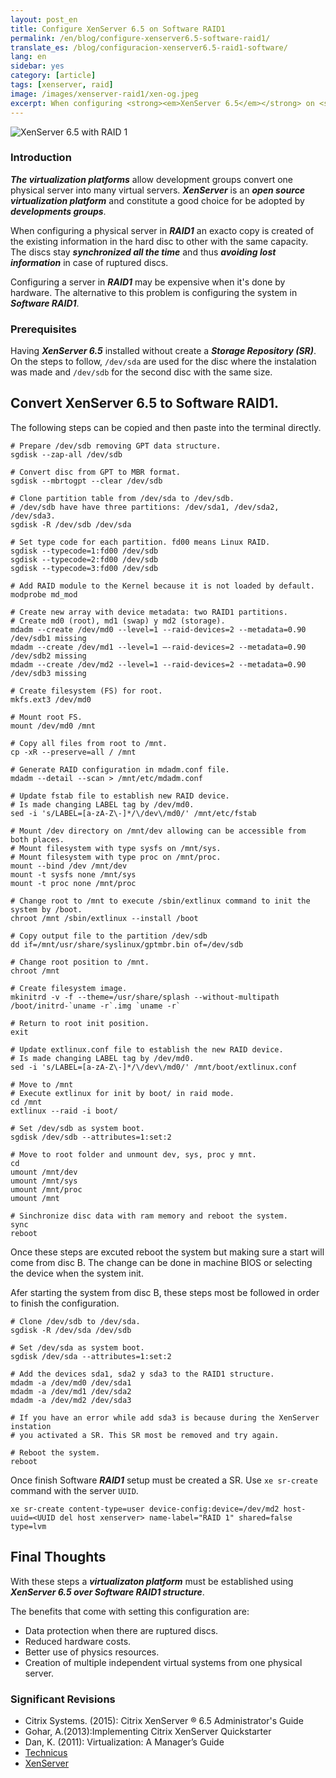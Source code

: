```yaml
---
layout: post_en
title: Configure XenServer 6.5 on Software RAID1
permalink: /en/blog/configure-xenserver6.5-software-raid1/
translate_es: /blog/configuracion-xenserver6.5-raid1-software/
lang: en
sidebar: yes
category: [article]
tags: [xenserver, raid]
image: /images/xenserver-raid1/xen-og.jpeg
excerpt: When configuring <strong><em>XenServer 6.5</em></strong> on <strong><em>Software RAID1</em></strong>, a <strong><em>virtualization platform</em></strong> is incorporated without depending on hardware and thus <strong><em>avoiding lost data</em></strong> by ruptured discs.
---
```


<img src="{{ site.baseurl }}/images/xenserver-raid1/banner.png" title="XenServer 6.5 with RAID 1" name="XenServer 6.5 with RAID 1" />

### Introduction

**_The virtualization platforms_** allow development groups convert one physical server into many virtual servers. **_XenServer_** is an **_open source virtualization platform_** and constitute a good choice for be adopted by **_developments groups_**.

When configuring a physical server in **_RAID1_** an exacto copy is created of the existing information in the hard disc to other with the same capacity. The discs stay **_synchronized all the time_** and thus **_avoiding lost information_** in case of ruptured discs.

Configuring a server in **_RAID1_** may be expensive when it's done by hardware. The alternative to this problem is configuring the system in **_Software RAID1_**.

### Prerequisites
Having **_XenServer 6.5_** installed without create a **_Storage Repository (SR)_**. On the steps to follow, `/dev/sda` are used for the disc where the instalation was made and `/dev/sdb` for the second disc with the same size.

## Convert XenServer 6.5 to Software RAID1.

The following steps can be copied and then paste into the terminal directly.

```
# Prepare /dev/sdb removing GPT data structure.
sgdisk --zap-all /dev/sdb

# Convert disc from GPT to MBR format.
sgdisk --mbrtogpt --clear /dev/sdb

# Clone partition table from /dev/sda to /dev/sdb. 
# /dev/sdb have have three partitions: /dev/sda1, /dev/sda2, /dev/sda3.
sgdisk -R /dev/sdb /dev/sda

# Set type code for each partition. fd00 means Linux RAID.
sgdisk --typecode=1:fd00 /dev/sdb
sgdisk --typecode=2:fd00 /dev/sdb
sgdisk --typecode=3:fd00 /dev/sdb

# Add RAID module to the Kernel because it is not loaded by default.
modprobe md_mod

# Create new array with device metadata: two RAID1 partitions.
# Create md0 (root), md1 (swap) y md2 (storage).
mdadm --create /dev/md0 --level=1 --raid-devices=2 --metadata=0.90 /dev/sdb1 missing
mdadm --create /dev/md1 --level=1 –-raid-devices=2 --metadata=0.90 /dev/sdb2 missing
mdadm --create /dev/md2 --level=1 --raid-devices=2 --metadata=0.90 /dev/sdb3 missing

# Create filesystem (FS) for root.
mkfs.ext3 /dev/md0

# Mount root FS.
mount /dev/md0 /mnt

# Copy all files from root to /mnt.
cp -xR --preserve=all / /mnt

# Generate RAID configuration in mdadm.conf file.
mdadm --detail --scan > /mnt/etc/mdadm.conf

# Update fstab file to establish new RAID device.
# Is made changing LABEL tag by /dev/md0.
sed -i 's/LABEL=[a-zA-Z\-]*/\/dev\/md0/' /mnt/etc/fstab

# Mount /dev directory on /mnt/dev allowing can be accessible from both places.
# Mount filesystem with type sysfs on /mnt/sys.
# Mount filesystem with type proc on /mnt/proc.
mount --bind /dev /mnt/dev
mount -t sysfs none /mnt/sys
mount -t proc none /mnt/proc

# Change root to /mnt to execute /sbin/extlinux command to init the system by /boot.
chroot /mnt /sbin/extlinux --install /boot

# Copy output file to the partition /dev/sdb
dd if=/mnt/usr/share/syslinux/gptmbr.bin of=/dev/sdb

# Change root position to /mnt.
chroot /mnt

# Create filesystem image.
mkinitrd -v -f --theme=/usr/share/splash --without-multipath /boot/initrd-`uname -r`.img `uname -r`

# Return to root init position.
exit

# Update extlinux.conf file to establish the new RAID device.
# Is made changing LABEL tag by /dev/md0.
sed -i 's/LABEL=[a-zA-Z\-]*/\/dev\/md0/' /mnt/boot/extlinux.conf

# Move to /mnt
# Execute extlinux for init by boot/ in raid mode.
cd /mnt
extlinux --raid -i boot/

# Set /dev/sdb as system boot.
sgdisk /dev/sdb --attributes=1:set:2

# Move to root folder and unmount dev, sys, proc y mnt.
cd
umount /mnt/dev
umount /mnt/sys
umount /mnt/proc
umount /mnt

# Sinchronize disc data with ram memory and reboot the system.
sync
reboot
```


Once these steps are excuted reboot the system but making sure a start will come from disc B. The change can be done in machine BIOS or selecting the device when the system init.

Afer starting the system from disc B, these steps most be followed in order to finish the configuration.

```
# Clone /dev/sdb to /dev/sda.
sgdisk -R /dev/sda /dev/sdb

# Set /dev/sda as system boot.
sgdisk /dev/sda --attributes=1:set:2

# Add the devices sda1, sda2 y sda3 to the RAID1 structure.
mdadm -a /dev/md0 /dev/sda1
mdadm -a /dev/md1 /dev/sda2
mdadm -a /dev/md2 /dev/sda3

# If you have an error while add sda3 is because during the XenServer instation
# you activated a SR. This SR most be removed and try again.

# Reboot the system.
reboot
```

Once finish Software **_RAID1_** setup must be created a SR. Use `xe sr-create` command with the server `UUID`.

```
xe sr-create content-type=user device-config:device=/dev/md2 host-uuid=<UUID del host xenserver> name-label="RAID 1" shared=false type=lvm
```

## Final Thoughts

With these steps a **_virtualizaton platform_** must be established using **_XenServer 6.5 over Software RAID1 structure_**.

The benefits that come with setting this configuration are: 

- Data protection when there are ruptured discs.
- Reduced hardware costs.
- Better use of physics resources.
- Creation of multiple independent virtual systems from one physical server.

### Significant Revisions
- Citrix Systems. (2015): Citrix XenServer ® 6.5 Administrator's Guide
- Gohar, A.(2013):Implementing Citrix XenServer Quickstarter
- Dan, K. (2011): Virtualization: A Manager’s Guide
- <a href="https://techblog.jeppson.org/2015/02/convert-xenserver-6-5-to-software-raid-1/" target="_blank">Technicus</a>
- <a href="http://xenserver.org/" target="_blank">XenServer</a>

